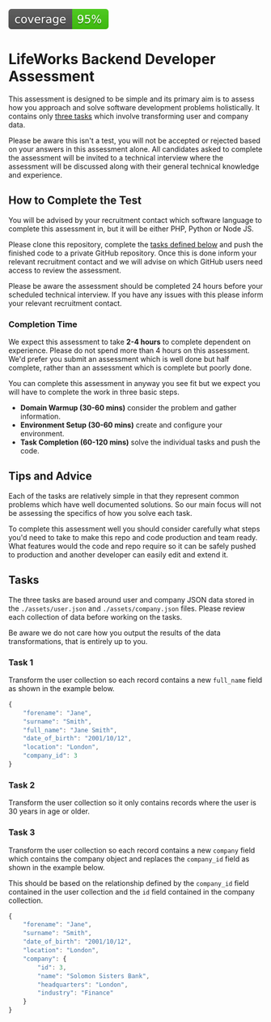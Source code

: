 ![Generic badge](coveragebadge.svg)

# LifeWorks Backend Developer Assessment

This assessment is designed to be simple and its primary aim is to assess how you approach and solve software development problems holistically. It contains only [three tasks](#tasks) which involve transforming user and company data.

Please be aware this isn't a test, you will not be accepted or rejected based on your answers in this assessment alone. All candidates asked to complete the assessment will be invited to a technical interview where the assessment will be discussed along with their general technical knowledge and experience.

## How to Complete the Test

You will be advised by your recruitment contact which software language to complete this assessment in, but it will be either PHP, Python or Node JS.

Please clone this repository, complete the [tasks defined below](#tasks) and push the finished code to a private GitHub repository. Once this is done inform your relevant recruitment contact and we will advise on which GitHub users need access to review the assessment.

Please be aware the assessment should be completed 24 hours before your scheduled technical interview. If you have any issues with this please inform your relevant recruitment contact. 

### Completion Time 

We expect this assessment to take **2-4 hours** to complete dependent on experience. Please do not spend more than 4 hours on this assessment. We'd prefer you submit an assessment which is well done but half complete, rather than an assessment which is complete but poorly done.

You can complete this assessment in anyway you see fit but we expect you will have to complete the work in three basic steps.

- **Domain Warmup (30-60 mins)** consider the problem and gather information.
- **Environment Setup (30-60 mins)** create and configure your environment.
- **Task Completion (60-120 mins)** solve the individual tasks and push the code.

## Tips and Advice

Each of the tasks are relatively simple in that they represent common problems which have well documented solutions. So our main focus will not be assessing the specifics of how you solve each task.

To complete this assessment well you should consider carefully what steps you'd need to take to make this repo and code production and team ready. What features would the code and repo require so it can be safely pushed to production and another developer can easily edit and extend it.

## Tasks

The three tasks are based around user and company JSON data stored in the `./assets/user.json` and `./assets/company.json` files. Please review each collection of data before working on the tasks.

Be aware we do not care how you output the results of the data transformations, that is entirely up to you.

### Task 1

Transform the user collection so each record contains a new `full_name` field as shown in the example below.

```js
{
    "forename": "Jane",
    "surname": "Smith",
    "full_name": "Jane Smith",
    "date_of_birth": "2001/10/12",
    "location": "London",
    "company_id": 3
}
```

### Task 2

Transform the user collection so it only contains records where the user is 30 years in age or older.

### Task 3

Transform the user collection so each record contains a new `company` field which contains the company object and replaces the `company_id` field as shown in the example below.

This should be based on the relationship defined by the `company_id` field contained in the user collection and the `id` field contained in the company collection.

```js
{
    "forename": "Jane",
    "surname": "Smith",
    "date_of_birth": "2001/10/12",
    "location": "London",
    "company": {
        "id": 3,
        "name": "Solomon Sisters Bank",
        "headquarters": "London",
        "industry": "Finance"
    }
}
```
